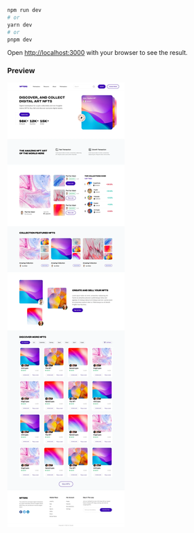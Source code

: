 

```bash
npm run dev
# or
yarn dev
# or
pnpm dev
```

Open [http://localhost:3000](http://localhost:3000) with your browser to see the result.


### Preview
![localhost_9000_ (1)copy.webp](public%2Flocalhost_9000_%20%281%29copy.webp)